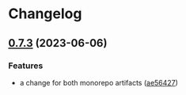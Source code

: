 # Changelog

## [0.7.3](https://github.com/mowies/lifecycle-controller/compare/cert-manager-v0.7.2...cert-manager-v0.7.3) (2023-06-06)


### Features

* a change for both monorepo artifacts ([ae56427](https://github.com/mowies/lifecycle-controller/commit/ae56427a0e0e85aaa6cb58dbba05c8385f1d4bdd))

